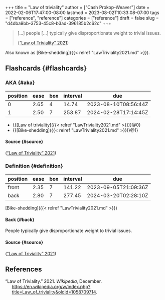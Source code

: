 +++
title = "Law of triviality"
author = ["Cash Prokop-Weaver"]
date = 2022-02-06T17:47:00-08:00
lastmod = 2023-08-02T10:33:08-07:00
tags = ["reference", "reference"]
categories = ["reference"]
draft = false
slug = "d4dba9bb-3753-45c8-b3ad-396185b2c62c"
+++

> [...] people [...] typically give disproportionate weight to trivial issues.
>
> (<a href="#citeproc_bib_item_1">“Law of Triviality” 2021</a>)

Also known as [Bike-shedding]({{< relref "LawTriviality2021.md" >}}).


## Flashcards {#flashcards}


### AKA {#aka}

| position | ease | box | interval | due                  |
|----------|------|-----|----------|----------------------|
| 0        | 2.65 | 4   | 14.74    | 2023-08-10T08:56:44Z |
| 1        | 2.50 | 7   | 253.87   | 2024-02-28T17:14:45Z |

-   {{[Law of triviality]({{< relref "LawTriviality2021.md" >}})}@0}
-   {{[Bike-shedding]({{< relref "LawTriviality2021.md" >}})}@1}


#### Source {#source}

(<a href="#citeproc_bib_item_1">“Law of Triviality” 2021</a>)


### Definition {#definition}

| position | ease | box | interval | due                  |
|----------|------|-----|----------|----------------------|
| front    | 2.35 | 7   | 141.22   | 2023-09-05T21:09:36Z |
| back     | 2.80 | 7   | 277.45   | 2024-03-20T02:28:10Z |

[Bike-shedding]({{< relref "LawTriviality2021.md" >}})


#### Back {#back}

People typically give disproportionate weight to trivial issues.


#### Source {#source}

(<a href="#citeproc_bib_item_1">“Law of Triviality” 2021</a>)

## References

<style>.csl-entry{text-indent: -1.5em; margin-left: 1.5em;}</style><div class="csl-bib-body">
  <div class="csl-entry"><a id="citeproc_bib_item_1"></a>“Law of Triviality.” 2021. <i>Wikipedia</i>, December. <a href="https://en.wikipedia.org/w/index.php?title=Law_of_triviality&oldid=1058709714">https://en.wikipedia.org/w/index.php?title=Law_of_triviality&#38;oldid=1058709714</a>.</div>
</div>
